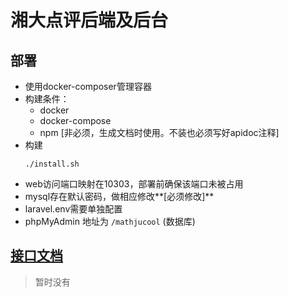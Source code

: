 # 湘大点评后端及后台

## 部署
* 使用docker-composer管理容器
* 构建条件：  
  *   docker
  *   docker-compose
  *   npm [非必须，生成文档时使用。不装也必须写好apidoc注释]
* 构建
  ```
  ./install.sh
  ```
* web访问端口映射在10303，部署前确保该端口未被占用
* mysql存在默认密码，做相应修改**\[必须修改\]**
* laravel.env需要单独配置
* phpMyAdmin 地址为 `/mathjucool` (数据库)

## [接口文档](https://git.sky31.com/dinghaodong/UpickBackend/blob/master/api.md)
> 暂时没有
